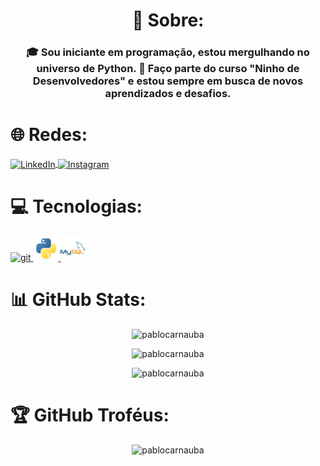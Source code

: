 <h1 align="center">💫 Sobre:</h1>
<h3 align="center">🎓 Sou iniciante em programação, estou mergulhando no universo de Python. 🚀 Faço parte do curso "Ninho de Desenvolvedores" e estou sempre em busca de novos aprendizados e desafios.</h3>

<h1 align="left">🌐 Redes:</h1>
<p align="left">
  <a href="https://linkedin.com/in/pablo-carnauba-799196252" target="_blank">
    <img align="center" src="https://raw.githubusercontent.com/rahuldkjain/github-profile-readme-generator/master/src/images/icons/Social/linked-in-alt.svg" alt="LinkedIn" height="30" width="40" />
  </a>
  <a href="https://instagram.com/pablokkkjjj" target="_blank">
    <img align="center" src="https://raw.githubusercontent.com/rahuldkjain/github-profile-readme-generator/master/src/images/icons/Social/instagram.svg" alt="Instagram" height="30" width="40" />
  </a>
</p>

<h1 align="left">💻 Tecnologias:</h1>
<p align="left">
  <a href="https://git-scm.com/" target="_blank" rel="noreferrer">
    <img src="https://www.vectorlogo.zone/logos/git-scm/git-scm-icon.svg" alt="git" width="40" height="40"/>
  </a>
  <a href="https://www.python.org" target="_blank" rel="noreferrer">
    <img src="https://raw.githubusercontent.com/devicons/devicon/master/icons/python/python-original.svg" alt="python" width="40" height="40"/>
  </a>
  <a href="https://www.mysql.com/" target="_blank" rel="noreferrer">
    <img src="https://raw.githubusercontent.com/devicons/devicon/master/icons/mysql/mysql-original-wordmark.svg" alt="mysql" width="40" height="40"/>
  </a>
</p>

<h1 align="left">📊 GitHub Stats:</h1>
<p align="center">
  <img src="https://github-readme-streak-stats.herokuapp.com/?user=pablocarnauba&theme=dracula&locale=pt-br" alt="pablocarnauba" />
</p>
<p align="center">
  <img src="https://github-readme-stats.vercel.app/api?username=pablocarnauba&show_icons=true&locale=pt-br&theme=dracula" alt="pablocarnauba" />
</p>
<p align="center">
  <img src="https://github-readme-stats.vercel.app/api/top-langs?username=pablocarnauba&show_icons=true&locale=pt-br&layout=compact&theme=dracula" alt="pablocarnauba" />
</p>

<h1 align="left">🏆 GitHub Troféus:</h1>
<p align="center">
  <img src="https://github-profile-trophy.vercel.app/?username=pablocarnauba&theme=dracula" alt="pablocarnauba" />
</p>
